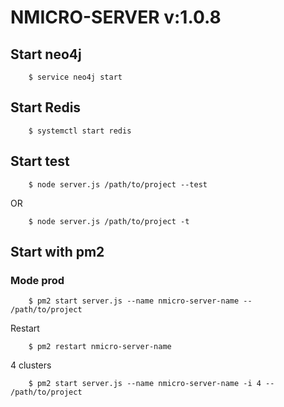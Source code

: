 # NMICRO-SERVER v:1.0.8

## Start neo4j

		$ service neo4j start

## Start Redis

		$ systemctl start redis

## Start test

		$ node server.js /path/to/project --test

OR

		$ node server.js /path/to/project -t

## Start with pm2


### Mode prod

		$ pm2 start server.js --name nmicro-server-name -- /path/to/project

Restart

		$ pm2 restart nmicro-server-name

4 clusters

		$ pm2 start server.js --name nmicro-server-name -i 4 -- /path/to/project
